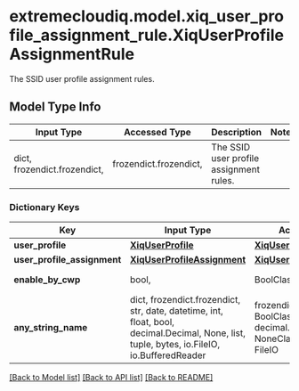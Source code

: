# extremecloudiq.model.xiq_user_profile_assignment_rule.XiqUserProfileAssignmentRule

The SSID user profile assignment rules.

## Model Type Info
Input Type | Accessed Type | Description | Notes
------------ | ------------- | ------------- | -------------
dict, frozendict.frozendict,  | frozendict.frozendict,  | The SSID user profile assignment rules. | 

### Dictionary Keys
Key | Input Type | Accessed Type | Description | Notes
------------ | ------------- | ------------- | ------------- | -------------
**user_profile** | [**XiqUserProfile**](XiqUserProfile.md) | [**XiqUserProfile**](XiqUserProfile.md) |  | [optional] 
**user_profile_assignment** | [**XiqUserProfileAssignment**](XiqUserProfileAssignment.md) | [**XiqUserProfileAssignment**](XiqUserProfileAssignment.md) |  | [optional] 
**enable_by_cwp** | bool,  | BoolClass,  | The flag for enableBypassCwp. | [optional] 
**any_string_name** | dict, frozendict.frozendict, str, date, datetime, int, float, bool, decimal.Decimal, None, list, tuple, bytes, io.FileIO, io.BufferedReader | frozendict.frozendict, str, BoolClass, decimal.Decimal, NoneClass, tuple, bytes, FileIO | any string name can be used but the value must be the correct type | [optional]

[[Back to Model list]](../../README.md#documentation-for-models) [[Back to API list]](../../README.md#documentation-for-api-endpoints) [[Back to README]](../../README.md)

